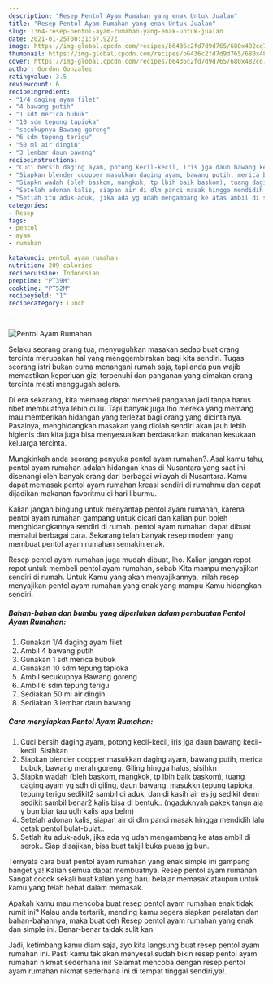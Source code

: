 ```yaml
---
description: "Resep Pentol Ayam Rumahan yang enak Untuk Jualan"
title: "Resep Pentol Ayam Rumahan yang enak Untuk Jualan"
slug: 1364-resep-pentol-ayam-rumahan-yang-enak-untuk-jualan
date: 2021-01-25T00:31:57.927Z
image: https://img-global.cpcdn.com/recipes/b6436c2fd7d9d765/680x482cq70/pentol-ayam-rumahan-foto-resep-utama.jpg
thumbnail: https://img-global.cpcdn.com/recipes/b6436c2fd7d9d765/680x482cq70/pentol-ayam-rumahan-foto-resep-utama.jpg
cover: https://img-global.cpcdn.com/recipes/b6436c2fd7d9d765/680x482cq70/pentol-ayam-rumahan-foto-resep-utama.jpg
author: Gordon Gonzalez
ratingvalue: 3.5
reviewcount: 6
recipeingredient:
- "1/4 daging ayam filet"
- "4 bawang putih"
- "1 sdt merica bubuk"
- "10 sdm tepung tapioka"
- "secukupnya Bawang goreng"
- "6 sdm tepung terigu"
- "50 ml air dingin"
- "3 lembar daun bawang"
recipeinstructions:
- "Cuci bersih daging ayam, potong kecil-kecil, iris jga daun bawang kecil-kecil. Sisihkan"
- "Siapkan blender coopper masukkan daging ayam, bawang putih, merica bubuk, bawang merah goreng. Giling hingga halus, sisihkn"
- "Siapkn wadah (bleh baskom, mangkok, tp lbih baik baskom), tuang daging ayam yg sdh di giling, daun bawang, masukkn tepung tapioka, tepung terigu sedikit2 sambil di aduk, dan di kasih air es jg sedikit demi sedikit sambil benar2 kalis bisa di bentuk.. (ngaduknyah pakek tangn aja y bun biar tau udh kalis apa belm)"
- "Setelah adonan kalis, siapan air di dlm panci masak hingga mendidih lalu cetak pentol bulat-bulat.."
- "Setlah itu aduk-aduk, jika ada yg udah mengambang ke atas ambil di serok.. Siap disajikan, bisa buat takjil buka puasa jg bun."
categories:
- Resep
tags:
- pentol
- ayam
- rumahan

katakunci: pentol ayam rumahan 
nutrition: 209 calories
recipecuisine: Indonesian
preptime: "PT39M"
cooktime: "PT52M"
recipeyield: "1"
recipecategory: Lunch

---
```



![Pentol Ayam Rumahan](https://img-global.cpcdn.com/recipes/b6436c2fd7d9d765/680x482cq70/pentol-ayam-rumahan-foto-resep-utama.jpg)

Selaku seorang orang tua, menyuguhkan masakan sedap buat orang tercinta merupakan hal yang menggembirakan bagi kita sendiri. Tugas seorang istri bukan cuma menangani rumah saja, tapi anda pun wajib memastikan keperluan gizi terpenuhi dan panganan yang dimakan orang tercinta mesti menggugah selera.

Di era  sekarang, kita memang dapat membeli panganan jadi tanpa harus ribet membuatnya lebih dulu. Tapi banyak juga lho mereka yang memang mau memberikan hidangan yang terlezat bagi orang yang dicintainya. Pasalnya, menghidangkan masakan yang diolah sendiri akan jauh lebih higienis dan kita juga bisa menyesuaikan berdasarkan makanan kesukaan keluarga tercinta. 



Mungkinkah anda seorang penyuka pentol ayam rumahan?. Asal kamu tahu, pentol ayam rumahan adalah hidangan khas di Nusantara yang saat ini disenangi oleh banyak orang dari berbagai wilayah di Nusantara. Kamu dapat memasak pentol ayam rumahan kreasi sendiri di rumahmu dan dapat dijadikan makanan favoritmu di hari liburmu.

Kalian jangan bingung untuk menyantap pentol ayam rumahan, karena pentol ayam rumahan gampang untuk dicari dan kalian pun boleh menghidangkannya sendiri di rumah. pentol ayam rumahan dapat dibuat memalui berbagai cara. Sekarang telah banyak resep modern yang membuat pentol ayam rumahan semakin enak.

Resep pentol ayam rumahan juga mudah dibuat, lho. Kalian jangan repot-repot untuk membeli pentol ayam rumahan, sebab Kita mampu menyajikan sendiri di rumah. Untuk Kamu yang akan menyajikannya, inilah resep menyajikan pentol ayam rumahan yang enak yang mampu Kamu hidangkan sendiri.

<!--inarticleads1-->

##### Bahan-bahan dan bumbu yang diperlukan dalam pembuatan Pentol Ayam Rumahan:

1. Gunakan 1/4 daging ayam filet
1. Ambil 4 bawang putih
1. Gunakan 1 sdt merica bubuk
1. Gunakan 10 sdm tepung tapioka
1. Ambil secukupnya Bawang goreng
1. Ambil 6 sdm tepung terigu
1. Sediakan 50 ml air dingin
1. Sediakan 3 lembar daun bawang




<!--inarticleads2-->

##### Cara menyiapkan Pentol Ayam Rumahan:

1. Cuci bersih daging ayam, potong kecil-kecil, iris jga daun bawang kecil-kecil. Sisihkan
1. Siapkan blender coopper masukkan daging ayam, bawang putih, merica bubuk, bawang merah goreng. Giling hingga halus, sisihkn
1. Siapkn wadah (bleh baskom, mangkok, tp lbih baik baskom), tuang daging ayam yg sdh di giling, daun bawang, masukkn tepung tapioka, tepung terigu sedikit2 sambil di aduk, dan di kasih air es jg sedikit demi sedikit sambil benar2 kalis bisa di bentuk.. (ngaduknyah pakek tangn aja y bun biar tau udh kalis apa belm)
1. Setelah adonan kalis, siapan air di dlm panci masak hingga mendidih lalu cetak pentol bulat-bulat..
1. Setlah itu aduk-aduk, jika ada yg udah mengambang ke atas ambil di serok.. Siap disajikan, bisa buat takjil buka puasa jg bun.




Ternyata cara buat pentol ayam rumahan yang enak simple ini gampang banget ya! Kalian semua dapat membuatnya. Resep pentol ayam rumahan Sangat cocok sekali buat kalian yang baru belajar memasak ataupun untuk kamu yang telah hebat dalam memasak.

Apakah kamu mau mencoba buat resep pentol ayam rumahan enak tidak rumit ini? Kalau anda tertarik, mending kamu segera siapkan peralatan dan bahan-bahannya, maka buat deh Resep pentol ayam rumahan yang enak dan simple ini. Benar-benar taidak sulit kan. 

Jadi, ketimbang kamu diam saja, ayo kita langsung buat resep pentol ayam rumahan ini. Pasti kamu tak akan menyesal sudah bikin resep pentol ayam rumahan nikmat sederhana ini! Selamat mencoba dengan resep pentol ayam rumahan nikmat sederhana ini di tempat tinggal sendiri,ya!.

